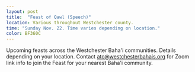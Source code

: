 ```yaml
---
layout: post
title:  "Feast of Qawl (Speech)"
location: Various throughout Westchester county.
time: "Sunday Nov. 22. Time varies depending on location."
color: BF360C
---
```

Upcoming feasts across the Westchester Baha'i communities. Details depending
on your location. Contact <atc@westchesterbahais.org> for Zoom link info to join
the Feast for your nearest Baha'i community.
